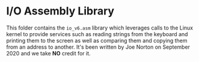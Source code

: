 # I/O Assembly Library
This folder contains the `io_v6.asm` library which leverages calls to the Linux kernel to provide services such as reading strings from the keyboard and printing them to the screen as well as comparing them and copying them from an address to another. It's been written by Joe Norton on September 2020 and we take **NO** credit for it.
